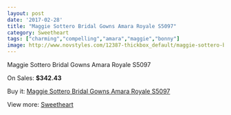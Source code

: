 ```yaml
---
layout: post
date: '2017-02-28'
title: "Maggie Sottero Bridal Gowns Amara Royale S5097"
category: Sweetheart
tags: ["charming","compelling","amara","maggie","bonny"]
image: http://www.novstyles.com/12387-thickbox_default/maggie-sottero-bridal-gowns-amara-royale-s5097.jpg
---
```

Maggie Sottero Bridal Gowns Amara Royale S5097

On Sales: **$342.43**
<a href="https://www.novstyles.com/en/sweetheart/9060-maggie-sottero-bridal-gowns-amara-royale-s5097.html"><amp-img layout="responsive" width="600" height="600" src="//www.novstyles.com/12387-thickbox_default/maggie-sottero-bridal-gowns-amara-royale-s5097.jpg" alt="Maggie Sottero Bridal Gowns Amara Royale S5097 0" /></a>
<a href="https://www.novstyles.com/en/sweetheart/9060-maggie-sottero-bridal-gowns-amara-royale-s5097.html"><amp-img layout="responsive" width="600" height="600" src="//www.novstyles.com/12388-thickbox_default/maggie-sottero-bridal-gowns-amara-royale-s5097.jpg" alt="Maggie Sottero Bridal Gowns Amara Royale S5097 1" /></a>

Buy it: [Maggie Sottero Bridal Gowns Amara Royale S5097](https://www.novstyles.com/en/sweetheart/9060-maggie-sottero-bridal-gowns-amara-royale-s5097.html "Maggie Sottero Bridal Gowns Amara Royale S5097")

View more: [Sweetheart](https://www.novstyles.com/en/7-sweetheart "Sweetheart")